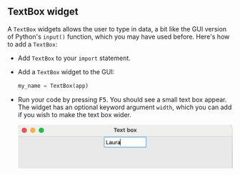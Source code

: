 ## TextBox widget

A `TextBox` widgets allows the user to type in data, a bit like the GUI version of Python's `input()` function, which you may have used before. Here's how to add a `TextBox`:

- Add `TextBox` to your `import` statement.

- Add a `TextBox` widget to the GUI:

    ```python
    my_name = TextBox(app)
    ```

- Run your code by pressing <kbd>F5</kbd>. You should see a small text box appear. The widget has an optional keyword argument `width`, which you can add if you wish to make the text box wider.

    ![TextBox widget](images/text-box.png)

